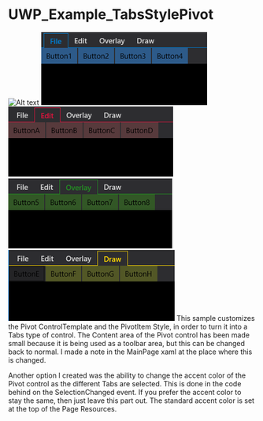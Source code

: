 # UWP_Example_TabsStylePivot
![Alt text](/screenshots/Capture1.png?raw=true "Optional Title")
![alt tag](/UWP_Example_TabsStylePivot/screenshots/Capture1.png)
![alt tag](/UWP_Example_TabsStylePivot/screenshots/Capture2.png)
![alt tag](/UWP_Example_TabsStylePivot/screenshots/Capture3.png)
![alt tag](/UWP_Example_TabsStylePivot/screenshots/Capture4.png)
This sample customizes the Pivot ControlTemplate and the PivotItem Style, in order to turn it into a Tabs type of control. The Content area of the Pivot control has been made small because it is being used as a toolbar area, but this can be changed back to normal. I made a note in the MainPage xaml at the place where this is changed.

Another option I created was the ability to change the accent color of the Pivot control as the different Tabs are selected. This is done in the code behind on the SelectionChanged event. If you prefer the accent color to stay the same, then just leave this part out. The standard accent color is set at the top of the Page Resources.
